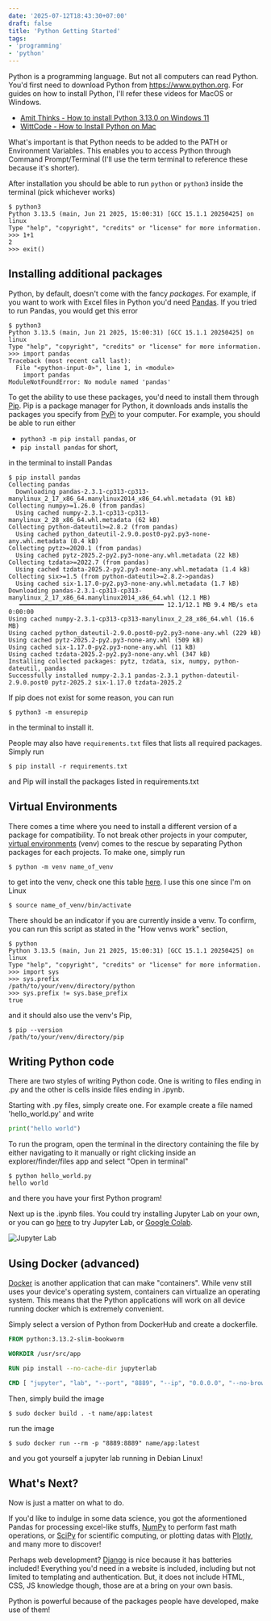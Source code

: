 ```yaml
---
date: '2025-07-12T18:43:30+07:00'
draft: false
title: 'Python Getting Started'
tags:
- 'programming'
- 'python'
---
```


Python is a programming language. But not all computers can read Python. You'd first need to download Python from https://www.python.org. For guides on how to install Python, I'll refer these videos for MacOS or Windows.

- [Amit Thinks - How to install Python 3.13.0 on Windows 11](https://www.youtube.com/watch?v=C3bOxcILGu4)
- [WittCode - How to Install Python on Mac](https://www.youtube.com/watch?v=utVZYVJSTZA)

What's important is that Python needs to be added to the PATH or Environment Variables. This enables you to access Python through Command Prompt/Terminal (I'll use the term terminal to reference these because it's shorter). 

After installation you should be able to run `python` or `python3` inside the terminal (pick whichever works)

```console
$ python3
Python 3.13.5 (main, Jun 21 2025, 15:00:31) [GCC 15.1.1 20250425] on linux
Type "help", "copyright", "credits" or "license" for more information.
>>> 1+1
2
>>> exit()
```

## Installing additional packages

Python, by default, doesn't come with the fancy _packages_. For example, if you want to work with Excel files in Python you'd need [Pandas](https://www.pandas.pydata.org). If you tried to run Pandas, you would get this error

```console
$ python3
Python 3.13.5 (main, Jun 21 2025, 15:00:31) [GCC 15.1.1 20250425] on linux
Type "help", "copyright", "credits" or "license" for more information.
>>> import pandas
Traceback (most recent call last):
  File "<python-input-0>", line 1, in <module>
    import pandas
ModuleNotFoundError: No module named 'pandas'
```

To get the ability to use these packages, you'd need to install them through [Pip](https://pip.pypa.io/en/stable/getting-started/). Pip is a package manager for Python, it downloads ands installs the packages you specify from [PyPi](https://pypi.org/) to your computer. For example, you should be able to run either 

- `python3 -m pip install pandas`, or
- `pip install pandas` for short,

in the terminal to install Pandas

```console
$ pip install pandas
Collecting pandas
  Downloading pandas-2.3.1-cp313-cp313-manylinux_2_17_x86_64.manylinux2014_x86_64.whl.metadata (91 kB)
Collecting numpy>=1.26.0 (from pandas)
  Using cached numpy-2.3.1-cp313-cp313-manylinux_2_28_x86_64.whl.metadata (62 kB)
Collecting python-dateutil>=2.8.2 (from pandas)
  Using cached python_dateutil-2.9.0.post0-py2.py3-none-any.whl.metadata (8.4 kB)
Collecting pytz>=2020.1 (from pandas)
  Using cached pytz-2025.2-py2.py3-none-any.whl.metadata (22 kB)
Collecting tzdata>=2022.7 (from pandas)
  Using cached tzdata-2025.2-py2.py3-none-any.whl.metadata (1.4 kB)
Collecting six>=1.5 (from python-dateutil>=2.8.2->pandas)
  Using cached six-1.17.0-py2.py3-none-any.whl.metadata (1.7 kB)
Downloading pandas-2.3.1-cp313-cp313-manylinux_2_17_x86_64.manylinux2014_x86_64.whl (12.1 MB)
   ━━━━━━━━━━━━━━━━━━━━━━━━━━━━━━━━━━━━━━━━ 12.1/12.1 MB 9.4 MB/s eta 0:00:00
Using cached numpy-2.3.1-cp313-cp313-manylinux_2_28_x86_64.whl (16.6 MB)
Using cached python_dateutil-2.9.0.post0-py2.py3-none-any.whl (229 kB)
Using cached pytz-2025.2-py2.py3-none-any.whl (509 kB)
Using cached six-1.17.0-py2.py3-none-any.whl (11 kB)
Using cached tzdata-2025.2-py2.py3-none-any.whl (347 kB)
Installing collected packages: pytz, tzdata, six, numpy, python-dateutil, pandas
Successfully installed numpy-2.3.1 pandas-2.3.1 python-dateutil-2.9.0.post0 pytz-2025.2 six-1.17.0 tzdata-2025.2
```

If pip does not exist for some reason, you can run 

```bash-session { lineNos= false }
$ python3 -m ensurepip
``` 

in the terminal to install it.

People may also have `requirements.txt` files that lists all required packages. Simply run 

```bash-session { lineNos=false }
$ pip install -r requirements.txt
``` 

and Pip will install the packages listed in requirements.txt 

## Virtual Environments

There comes a time where you need to install a different version of a package for compatibility. To not break other projects in your computer, [virtual environments](https://docs.python.org/3/library/venv.html) (venv) comes to the rescue by separating Python packages for each projects. To make one, simply run

```bash-session { lineNos=false }
$ python -m venv name_of_venv
```

to get into the venv, check one this table [here](https://docs.python.org/3/library/venv.html#how-venvs-work). I use this one since I'm on Linux

```bash-session { lineNos=false }
$ source name_of_venv/bin/activate
```

There should be an indicator if you are currently inside a venv. To confirm, you can run this script as stated in the "How venvs work" section,

```bash-session {hl_lines=["7-8"]}
$ python
Python 3.13.5 (main, Jun 21 2025, 15:00:31) [GCC 15.1.1 20250425] on linux
Type "help", "copyright", "credits" or "license" for more information.
>>> import sys
>>> sys.prefix
/path/to/your/venv/directory/python
>>> sys.prefix != sys.base_prefix
true
```

and it should also use the venv's Pip,

```bash-session
$ pip --version
/path/to/your/venv/directory/pip
```

## Writing Python code

There are two styles of writing Python code. One is writing to files ending in .py and the other is cells inside files ending in .ipynb. 

Starting with .py files, simply create one. For example create a file named 'hello_world.py' and write

```python { lineNos=false }
print("hello world")
```

To run the program, open the terminal in the directory containing the file by either navigating to it manually or right clicking inside an explorer/finder/files app and select "Open in terminal"

```bash-session
$ python hello_world.py
hello world
```

and there you have your first Python program!

Next up is the .ipynb files. You could try installing Jupyter Lab on your own, or you can go [here](https://jupyter.org/try) to try Jupyter Lab, or [Google Colab](https://colab.research.google.com).

![Jupyter Lab](/blog/python-getting-started/jupyterlab.png)

## Using Docker (advanced)

[Docker](https://www.docker.com/) is another application that can make "containers". While venv still uses your device's operating system, containers can virtualize an operating system. This means that the Python applications will work on all device running docker which is extremely convenient.

Simply select a version of Python from DockerHub and create a dockerfile.

```dockerfile
FROM python:3.13.2-slim-bookworm

WORKDIR /usr/src/app

RUN pip install --no-cache-dir jupyterlab

CMD [ "jupyter", "lab", "--port", "8889", "--ip", "0.0.0.0", "--no-browser", "--allow-root" ]
```

Then, simply build the image 

```bash-session {lineNos=false}
$ sudo docker build . -t name/app:latest
```

run the image

```bash-session {lineNos=false}
$ sudo docker run --rm -p "8889:8889" name/app:latest
```

and you got yourself a jupyter lab running in Debian Linux!

## What's Next?

Now is just a matter on what to do. 

If you'd like to indulge in some data science, you got the aformentioned Pandas for processing excel-like stuffs, [NumPy](https://numpy.org/) to perform fast math operations, or [SciPy](https://scipy.org/) for scientific computing, or plotting datas with [Plotly](https://plotly.com/python/), and many more to discover!

Perhaps web development? [Django](https://www.djangoproject.com/) is nice because it has batteries included! Everything you'd need in a website is included, including but not limited to templating and authentication. But, it does not include HTML, CSS, JS knowledge though, those are at a bring on your own basis. 

Python is powerful because of the packages people have developed, make use of them!
